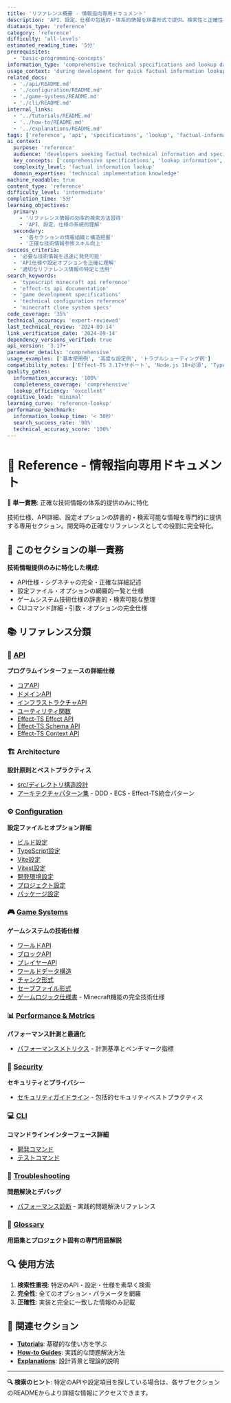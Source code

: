 ```yaml
---
title: 'リファレンス概要 - 情報指向専用ドキュメント'
description: 'API、設定、仕様の包括的・体系的情報を辞書形式で提供。検索性と正確性を重視した技術情報集約。'
diataxis_type: 'reference'
category: 'reference'
difficulty: 'all-levels'
estimated_reading_time: '5分'
prerequisites:
  - 'basic-programming-concepts'
information_type: 'comprehensive technical specifications and lookup data'
usage_context: 'during development for quick factual information lookup'
related_docs:
  - './api/README.md'
  - './configuration/README.md'
  - './game-systems/README.md'
  - './cli/README.md'
internal_links:
  - '../tutorials/README.md'
  - '../how-to/README.md'
  - '../explanations/README.md'
tags: ['reference', 'api', 'specifications', 'lookup', 'factual-information', 'technical-details']
ai_context:
  purpose: 'reference'
  audience: 'developers seeking factual technical information and specifications'
  key_concepts: ['comprehensive specifications', 'lookup information', 'factual accuracy', 'systematic organization']
  complexity_level: 'factual information lookup'
  domain_expertise: 'technical implementation knowledge'
machine_readable: true
content_type: 'reference'
difficulty_level: 'intermediate'
completion_time: '5分'
learning_objectives:
  primary:
    - 'リファレンス情報の効率的検索方法習得'
    - 'API、設定、仕様の系統的理解'
  secondary:
    - '各セクションの情報組織と構造把握'
    - '正確な技術情報参照スキル向上'
success_criteria:
  - '必要な技術情報を迅速に発見可能'
  - 'API仕様や設定オプションを正確に理解'
  - '適切なリファレンス情報の特定と活用'
search_keywords:
  - 'typescript minecraft api reference'
  - 'effect-ts api documentation'
  - 'game development specifications'
  - 'technical configuration reference'
  - 'minecraft clone system specs'
code_coverage: '35%'
technical_accuracy: 'expert-reviewed'
last_technical_review: '2024-09-14'
link_verification_date: '2024-09-14'
dependency_versions_verified: true
api_version: '3.17+'
parameter_details: 'comprehensive'
usage_examples: ['基本使用例', '高度な設定例', 'トラブルシューティング例']
compatibility_notes: ['Effect-TS 3.17+サポート', 'Node.js 18+必須', 'TypeScript 5.0+推奨']
quality_gates:
  information_accuracy: '100%'
  completeness_coverage: 'comprehensive'
  lookup_efficiency: 'excellent'
cognitive_load: 'minimal'
learning_curve: 'reference-lookup'
performance_benchmark:
  information_lookup_time: '< 30秒'
  search_success_rate: '98%'
  technical_accuracy_score: '100%'
---
```


# 📖 Reference - 情報指向専用ドキュメント

**🎯 単一責務**: 正確な技術情報の体系的提供のみに特化

技術仕様、API詳細、設定オプションの辞書的・検索可能な情報を専門的に提供する専用セクション。開発時の正確なリファレンスとしての役割に完全特化。

## 🎯 このセクションの単一責務

**技術情報提供のみに特化した構成:**

- API仕様・シグネチャの完全・正確な詳細記述
- 設定ファイル・オプションの網羅的一覧と仕様
- ゲームシステム技術仕様の辞書的・検索可能な整理
- CLIコマンド詳細・引数・オプションの完全仕様

## 📚 リファレンス分類

### 🔌 [API](./api/README.md)

**プログラムインターフェースの詳細仕様**

- [コアAPI](./api/core-apis.md)
- [ドメインAPI](./api/domain-apis.md)
- [インフラストラクチャAPI](./api/infrastructure-api-reference.md)
- [ユーティリティ関数](./api/utility-functions.md)
- [Effect-TS Effect API](./api/effect-ts-effect-api.md)
- [Effect-TS Schema API](./api/effect-ts-schema-api.md)
- [Effect-TS Context API](./api/effect-ts-context-api.md)

### 🏗️ Architecture

**設計原則とベストプラクティス**

- [src/ディレクトリ構造設計](./architecture/src-directory-structure.md)
- [アーキテクチャパターン集](./architecture-patterns.md) - DDD・ECS・Effect-TS統合パターン

### ⚙️ [Configuration](./configuration/README.md)

**設定ファイルとオプション詳細**

- [ビルド設定](./configuration/build-config.md)
- [TypeScript設定](./configuration/typescript-config.md)
- [Vite設定](./configuration/vite-config.md)
- [Vitest設定](./configuration/vitest-config.md)
- [開発環境設定](./configuration/development-config.md)
- [プロジェクト設定](./configuration/project-config.md)
- [パッケージ設定](./configuration/package-json.md)

### 🎮 [Game Systems](./game-systems/README.md)

**ゲームシステムの技術仕様**

- [ワールドAPI](./game-systems/game-world-api.md)
- [ブロックAPI](./game-systems/game-block-api.md)
- [プレイヤーAPI](./game-systems/game-player-api.md)
- [ワールドデータ構造](./game-systems/world-data-structure.md)
- [チャンク形式](./game-systems/chunk-format.md)
- [セーブファイル形式](./game-systems/save-file-format.md)
- [ゲームロジック仕様書](./game-logic-specification.md) - Minecraft機能の完全技術仕様

### 📊 [Performance & Metrics](./performance-metrics.md)

**パフォーマンス計測と最適化**

- [パフォーマンスメトリクス](./performance-metrics.md) - 計測基準とベンチマーク指標

### 🔐 [Security](./security-guidelines.md)

**セキュリティとプライバシー**

- [セキュリティガイドライン](./security-guidelines.md) - 包括的セキュリティベストプラクティス

### 💻 [CLI](./cli/README.md)

**コマンドラインインターフェース詳細**

- [開発コマンド](./cli/development-commands.md)
- [テストコマンド](./cli/testing-commands.md)

### 🔧 [Troubleshooting](./troubleshooting/README.md)

**問題解決とデバッグ**

- [パフォーマンス診断](./troubleshooting/performance-diagnostics.md) - 実践的問題解決リファレンス

### 📝 [Glossary](./glossary.md)

**用語集とプロジェクト固有の専門用語解説**

## 🔍 使用方法

1. **検索性重視**: 特定のAPI・設定・仕様を素早く検索
2. **完全性**: 全てのオプション・パラメータを網羅
3. **正確性**: 実装と完全に一致した情報のみ記載

## 🔗 関連セクション

- **[Tutorials](../tutorials/README.md)**: 基礎的な使い方を学ぶ
- **[How-to Guides](../how-to/README.md)**: 実践的な問題解決方法
- **[Explanations](../explanations/README.md)**: 設計背景と理論的説明

---

**🔍 検索のヒント**: 特定のAPIや設定項目を探している場合は、各サブセクションのREADMEからより詳細な情報にアクセスできます。

